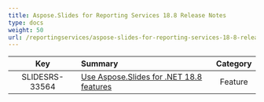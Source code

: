 ```yaml
---
title: Aspose.Slides for Reporting Services 18.8 Release Notes
type: docs
weight: 50
url: /reportingservices/aspose-slides-for-reporting-services-18-8-release-notes/
---
```


|**Key** |**Summary** |**Category** |
| :-: | :- | :-: |
|SLIDESRS-33564|[Use Aspose.Slides for .NET 18.8 features](/slides/net/aspose-slides-for-net-18-8-release-notes/)|Feature|

